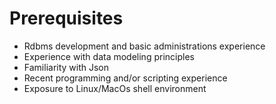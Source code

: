 # Prerequisites #

* Rdbms development and basic administrations experience
* Experience with data modeling principles
* Familiarity with Json
* Recent programming and/or scripting experience
* Exposure to Linux/MacOs shell environment